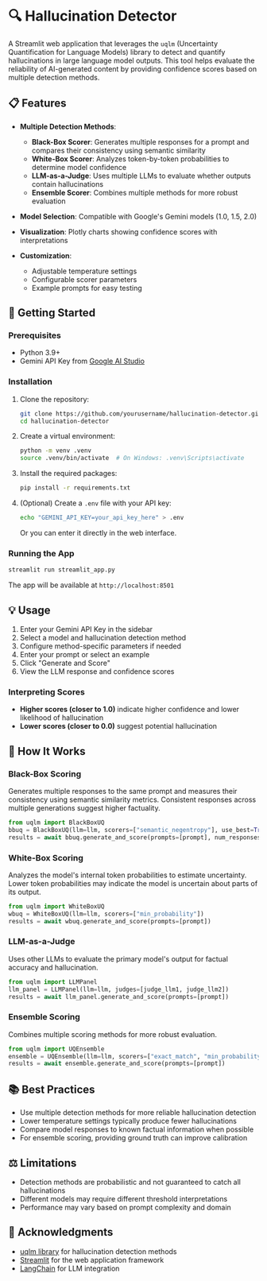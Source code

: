 # 🔍 Hallucination Detector

A Streamlit web application that leverages the `uqlm` (Uncertainty Quantification for Language Models) library to detect and quantify hallucinations in large language model outputs. This tool helps evaluate the reliability of AI-generated content by providing confidence scores based on multiple detection methods.

## 📋 Features

- **Multiple Detection Methods**:
  - **Black-Box Scorer**: Generates multiple responses for a prompt and compares their consistency using semantic similarity
  - **White-Box Scorer**: Analyzes token-by-token probabilities to determine model confidence
  - **LLM-as-a-Judge**: Uses multiple LLMs to evaluate whether outputs contain hallucinations
  - **Ensemble Scorer**: Combines multiple methods for more robust evaluation

- **Model Selection**: Compatible with Google's Gemini models (1.0, 1.5, 2.0)

- **Visualization**: Plotly charts showing confidence scores with interpretations

- **Customization**:
  - Adjustable temperature settings
  - Configurable scorer parameters
  - Example prompts for easy testing

## 🚀 Getting Started

### Prerequisites

- Python 3.9+ 
- Gemini API Key from [Google AI Studio](https://aistudio.google.com/app/apikey)

### Installation

1. Clone the repository:
   ```bash
   git clone https://github.com/yourusername/hallucination-detector.git
   cd hallucination-detector
   ```

2. Create a virtual environment:
   ```bash
   python -m venv .venv
   source .venv/bin/activate  # On Windows: .venv\Scripts\activate
   ```

3. Install the required packages:
   ```bash
   pip install -r requirements.txt
   ```

4. (Optional) Create a `.env` file with your API key:
   ```bash
   echo "GEMINI_API_KEY=your_api_key_here" > .env
   ```
   
   Or you can enter it directly in the web interface.

### Running the App

```bash
streamlit run streamlit_app.py
```

The app will be available at `http://localhost:8501`

## 💡 Usage

1. Enter your Gemini API Key in the sidebar
2. Select a model and hallucination detection method
3. Configure method-specific parameters if needed
4. Enter your prompt or select an example
5. Click "Generate and Score" 
6. View the LLM response and confidence scores

### Interpreting Scores

- **Higher scores (closer to 1.0)** indicate higher confidence and lower likelihood of hallucination
- **Lower scores (closer to 0.0)** suggest potential hallucination

## 🔧 How It Works

### Black-Box Scoring

Generates multiple responses to the same prompt and measures their consistency using semantic similarity metrics. Consistent responses across multiple generations suggest higher factuality.

```python
from uqlm import BlackBoxUQ
bbuq = BlackBoxUQ(llm=llm, scorers=["semantic_negentropy"], use_best=True)
results = await bbuq.generate_and_score(prompts=[prompt], num_responses=5)
```

### White-Box Scoring

Analyzes the model's internal token probabilities to estimate uncertainty. Lower token probabilities may indicate the model is uncertain about parts of its output.

```python
from uqlm import WhiteBoxUQ
wbuq = WhiteBoxUQ(llm=llm, scorers=["min_probability"])
results = await wbuq.generate_and_score(prompts=[prompt])
```

### LLM-as-a-Judge

Uses other LLMs to evaluate the primary model's output for factual accuracy and hallucination.

```python
from uqlm import LLMPanel
llm_panel = LLMPanel(llm=llm, judges=[judge_llm1, judge_llm2])
results = await llm_panel.generate_and_score(prompts=[prompt])
```

### Ensemble Scoring

Combines multiple scoring methods for more robust evaluation.

```python
from uqlm import UQEnsemble
ensemble = UQEnsemble(llm=llm, scorers=["exact_match", "min_probability", llm])
results = await ensemble.generate_and_score(prompts=[prompt])
```

## 📚 Best Practices

- Use multiple detection methods for more reliable hallucination detection
- Lower temperature settings typically produce fewer hallucinations
- Compare model responses to known factual information when possible
- For ensemble scoring, providing ground truth can improve calibration

## ⚖️ Limitations

- Detection methods are probabilistic and not guaranteed to catch all hallucinations
- Different models may require different threshold interpretations
- Performance may vary based on prompt complexity and domain


## 🙏 Acknowledgments

- [uqlm library](https://github.com/uq-lm/uqlm) for hallucination detection methods
- [Streamlit](https://streamlit.io/) for the web application framework
- [LangChain](https://python.langchain.com/) for LLM integration

